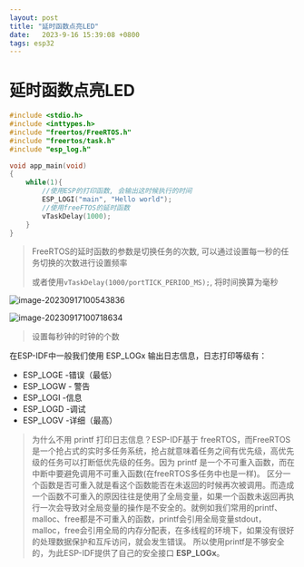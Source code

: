 ```yaml
---
layout: post
title: "延时函数点亮LED" 
date:   2023-9-16 15:39:08 +0800
tags: esp32
---
```


# 延时函数点亮LED

```c
#include <stdio.h>
#include <inttypes.h>
#include "freertos/FreeRTOS.h"
#include "freertos/task.h"
#include "esp_log.h"

void app_main(void)
{
    while(1){
        //使用ESP的打印函数, 会输出这时候执行的时间
        ESP_LOGI("main", "Hello world");
        //使用freeFTOS的延时函数
        vTaskDelay(1000);
    }
}
```

> FreeRTOS的延时函数的参数是切换任务的次数, 可以通过设置每一秒的任务切换的次数进行设置频率
>
> 或者使用`vTaskDelay(1000/portTICK_PERIOD_MS);`, 将时间换算为毫秒

![image-20230917100543836](E:\a学习\笔记\img\image-20230917100543836.png)

![image-20230917100718634](E:\a学习\笔记\img\image-20230917100718634.png)

> 设置每秒钟的时钟的个数

在ESP-IDF中一般我们使用 ESP_LOGx 输出日志信息，日志打印等级有：

- ESP_LOGE -错误（最低）
- ESP_LOGW - 警告
- ESP_LOGI -信息
- ESP_LOGD -调试
- ESP_LOGV -详细（最高）

> 为什么不用 printf 打印日志信息？ESP-IDF基于 freeRTOS，而FreeRTOS是一个抢占式的实时多任务系统，抢占就意味着任务之间有优先级，高优先级的任务可以打断低优先级的任务。因为 printf 是一个不可重入函数，而在中断中要避免调用不可重入函数(在freeRTOS多任务中也是一样)。
> 区分一个函数是否可重入就是看这个函数能否在未返回的时候再次被调用。而造成一个函数不可重入的原因往往是使用了全局变量，如果一个函数未返回再执行一次会导致对全局变量的操作是不安全的。就例如我们常用的printf、malloc、free都是不可重入的函数，printf会引用全局变量stdout，malloc，free会引用全局的内存分配表，在多线程的环境下，如果没有很好的处理数据保护和互斥访问，就会发生错误。
> 所以使用printf是不够安全的，为此ESP-IDF提供了自己的安全接口 **ESP_LOGx**。


